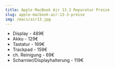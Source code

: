 ```yaml
---
title: Apple MacBook Air 13.3 Reparatur Preise
slug: apple-macbook-air-13-3-preise
img: /macs/air13.jpg
---
```


- Display - 489€
- Akku - 129€
- Tastatur - 169€
- Trackpad - 159€
- ch. Reinigung - 69€
- Scharnier/Displayhalterung - 119€
